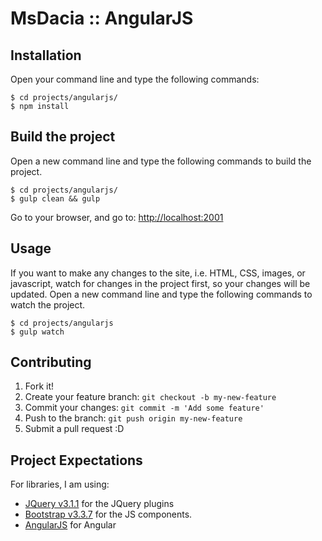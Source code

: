 # MsDacia :: AngularJS

## Installation
Open your command line and type the following commands:

```
$ cd projects/angularjs/
$ npm install
```

## Build the project
Open a new command line and type the following commands to build the project.

```
$ cd projects/angularjs/
$ gulp clean && gulp
```

Go to your browser, and go to: [http://localhost:2001](http://localhost:2001)


## Usage
If you want to make any changes to the site, i.e. HTML, CSS, images, or javascript, watch for changes in the project first, so your changes will be updated. Open a new command line and type the following commands to watch the project.

```
$ cd projects/angularjs
$ gulp watch
```

## Contributing

1. Fork it!
2. Create your feature branch: `git checkout -b my-new-feature`
3. Commit your changes: `git commit -m 'Add some feature'`
4. Push to the branch: `git push origin my-new-feature`
5. Submit a pull request :D

## Project Expectations

For libraries, I am using:
* [JQuery v3.1.1](https://ajax.googleapis.com/ajax/libs/jquery/3.1.1/jquery.min.js) for the JQuery plugins
* [Bootstrap v3.3.7](https://maxcdn.bootstrapcdn.com/bootstrap/3.3.7/js/bootstrap.min.js) for the JS components.
* [AngularJS](https://ajax.googleapis.com/ajax/libs/angularjs/1.6.1/angular.min.js) for Angular
